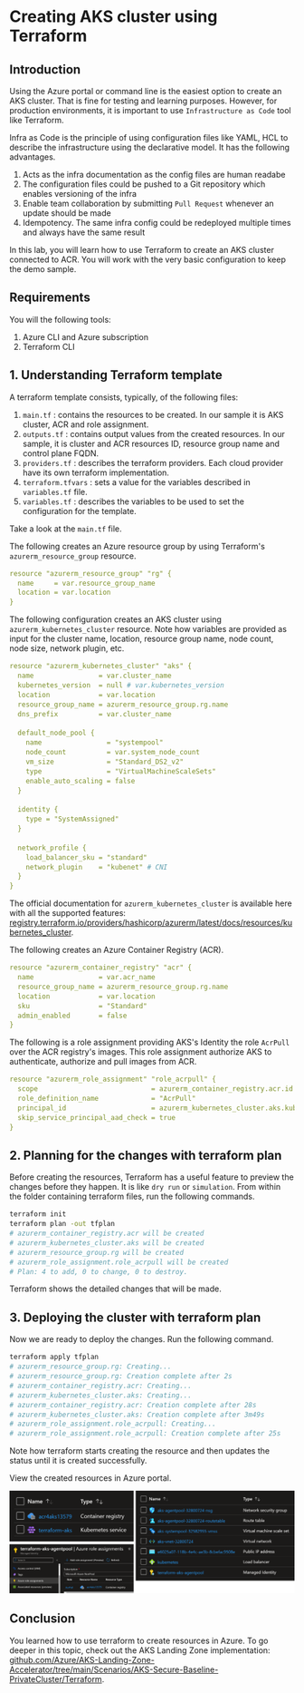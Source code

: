 # Creating AKS cluster using Terraform

## Introduction

Using the Azure portal or command line is the easiest option to create an AKS cluster.
That is fine for testing and learning purposes.
However, for production environments, it is important to use `Infrastructure as Code` tool like Terraform.

Infra as Code is the principle of using configuration files like YAML, HCL to describe the infrastructure using the declarative model.
It has the following advantages.

1. Acts as the infra documentation as the config files are human readabe
2. The configuration files could be pushed to a Git repository which enables versioning of the infra
3. Enable team collaboration by submitting `Pull Request` whenever an update should be made
4. Idempotency. The same infra config could be redeployed multiple times and always have the same result

In this lab, you will learn how to use Terraform to create an AKS cluster connected to ACR.
You will work with the very basic configuration to keep the demo sample.

## Requirements

You will the following tools:

1. Azure CLI and Azure subscription
2. Terraform CLI

## 1. Understanding Terraform template

A terraform template consists, typically, of the following files:

1. `main.tf` : contains the resources to be created. In our sample it is AKS cluster, ACR and role assignment.
2. `outputs.tf` : contains output values from the created resources. In our sample, it is cluster and ACR resources ID, resource group name and control plane FQDN.
3. `providers.tf` : describes the terraform providers. Each cloud provider have its own terraform implementation.
4. `terraform.tfvars` : sets a value for the variables described in `variables.tf` file.
5. `variables.tf` : describes the variables to be used to set the configuration for the template.

Take a look at the `main.tf` file.

The following creates an Azure resource group by using Terraform's `azurerm_resource_group` resource.

```yaml
resource "azurerm_resource_group" "rg" {
  name     = var.resource_group_name
  location = var.location
}
```

The following configuration creates an AKS cluster using `azurerm_kubernetes_cluster` resource. 
Note how variables are provided as input for the cluster name, location, resource group name, node count, node size, network plugin, etc.

```yaml
resource "azurerm_kubernetes_cluster" "aks" {
  name                = var.cluster_name
  kubernetes_version  = null # var.kubernetes_version
  location            = var.location
  resource_group_name = azurerm_resource_group.rg.name
  dns_prefix          = var.cluster_name

  default_node_pool {
    name                = "systempool"
    node_count          = var.system_node_count
    vm_size             = "Standard_DS2_v2"
    type                = "VirtualMachineScaleSets"
    enable_auto_scaling = false
  }

  identity {
    type = "SystemAssigned"
  }

  network_profile {
    load_balancer_sku = "standard"
    network_plugin    = "kubenet" # CNI
  }
}
```

The official documentation for `azurerm_kubernetes_cluster` is available here with all the supported features: [registry.terraform.io/providers/hashicorp/azurerm/latest/docs/resources/kubernetes_cluster](https://registry.terraform.io/providers/hashicorp/azurerm/latest/docs/resources/kubernetes_cluster).

The following creates an Azure Container Registry (ACR).

```yaml
resource "azurerm_container_registry" "acr" {
  name                = var.acr_name
  resource_group_name = azurerm_resource_group.rg.name
  location            = var.location
  sku                 = "Standard"
  admin_enabled       = false
}
```

The following is a role assignment providing AKS's Identity the role `AcrPull` over the ACR registry's images.
This role assignment authorize AKS to authenticate, authorize and pull images from ACR.

```yaml
resource "azurerm_role_assignment" "role_acrpull" {
  scope                            = azurerm_container_registry.acr.id
  role_definition_name             = "AcrPull"
  principal_id                     = azurerm_kubernetes_cluster.aks.kubelet_identity.0.object_id
  skip_service_principal_aad_check = true
}
```

## 2. Planning for the changes with terraform plan

Before creating the resources, Terraform has a useful feature to preview the changes before they happen. It is like `dry run` or `simulation`.
From within the folder containing terraform files, run the following commands.

```sh
terraform init
terraform plan -out tfplan
# azurerm_container_registry.acr will be created
# azurerm_kubernetes_cluster.aks will be created
# azurerm_resource_group.rg will be created
# azurerm_role_assignment.role_acrpull will be created
# Plan: 4 to add, 0 to change, 0 to destroy.
```

Terraform shows the detailed changes that will be made.

## 3. Deploying the cluster with terraform plan

Now we are ready to deploy the changes. Run the following command.

```sh
terraform apply tfplan
# azurerm_resource_group.rg: Creating...
# azurerm_resource_group.rg: Creation complete after 2s
# azurerm_container_registry.acr: Creating...
# azurerm_kubernetes_cluster.aks: Creating...
# azurerm_container_registry.acr: Creation complete after 28s
# azurerm_kubernetes_cluster.aks: Creation complete after 3m49s
# azurerm_role_assignment.role_acrpull: Creating...
# azurerm_role_assignment.role_acrpull: Creation complete after 25s
```

Note how terraform starts creating the resource and then updates the status until it is created successfully.

View the created resources in Azure portal.

![](images/08_aks_terraform__resources.png)

## Conclusion

You learned how to use terraform to create resources in Azure.
To go deeper in this topic, check out the AKS Landing Zone implementation: [github.com/Azure/AKS-Landing-Zone-Accelerator/tree/main/Scenarios/AKS-Secure-Baseline-PrivateCluster/Terraform](https://github.com/Azure/AKS-Landing-Zone-Accelerator/tree/main/Scenarios/AKS-Secure-Baseline-PrivateCluster/Terraform).
